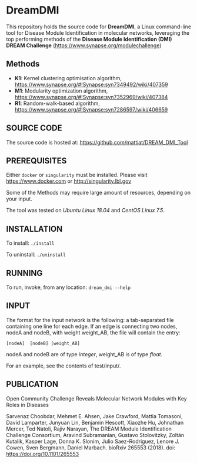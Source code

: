 # DreamDMI
This repository holds the source code for **DreamDMI**, a Linux command-line tool for Disease Module Identification in molecular networks, leveraging the top performing methods of the **Disease Module Identification (DMI) DREAM Challenge** (https://www.synapse.org/modulechallenge)

## Methods
* **K1**: Kernel clustering optimisation algorithm, https://www.synapse.org/#!Synapse:syn7349492/wiki/407359
* **M1**: Modularity optimization algorithm, https://www.synapse.org/#!Synapse:syn7352969/wiki/407384
* **R1**: Random-walk-based algorithm, https://www.synapse.org/#!Synapse:syn7286597/wiki/406659


## SOURCE CODE
The source code is hosted at: https://github.com/mattiat/DREAM_DMI_Tool

## PREREQUISITES
Either ```docker``` or ```singularity``` must be installed. Please visit https://www.docker.com or http://singularity.lbl.gov

Some of the Methods may require large amount of resources, depending on your input.

The tool was tested on *Ubuntu Linux 18.04* and *CentOS Linux 7.5*.


## INSTALLATION
To install: ```./install```

To uninstall: ```./uninstall```

## RUNNING
To run, invoke, from any location: ```dream_dmi --help```

## INPUT
The format for the input network is the following: a tab-separated file containing one line for each edge. If an edge is connecting two nodes, nodeA and nodeB, with weight weight_AB, the file will contain the entry:

```[nodeA]	[nodeB]	[weight_AB]```

nodeA and nodeB are of type *integer*, weight_AB is of type *float*.


For an example, see the contents of test/input/.

## PUBLICATION
Open Community Challenge Reveals Molecular Network Modules with Key Roles in Diseases

Sarvenaz Choobdar, Mehmet E. Ahsen, Jake Crawford, Mattia Tomasoni, David Lamparter, Junyuan Lin, Benjamin Hescott, Xiaozhe Hu, Johnathan Mercer, Ted Natoli, Rajiv Narayan, The DREAM Module Identification Challenge Consortium, Aravind Subramanian, Gustavo Stolovitzky, Zoltán Kutalik, Kasper Lage, Donna K. Slonim, Julio Saez-Rodriguez, Lenore J. Cowen, Sven Bergmann, Daniel Marbach.
bioRxiv 265553 (2018). doi: https://doi.org/10.1101/265553
